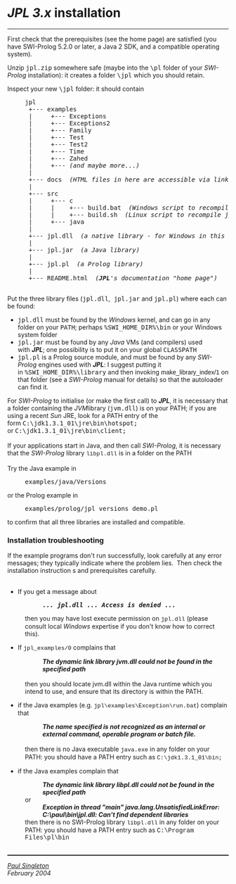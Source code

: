<html>
<head>
  <meta http-equiv="Content-Type"
 content="text/html; charset=iso-8859-1">
  <meta name="Author" content="Paul Singleton">
  <meta name="GENERATOR"
 content="Mozilla/4.74 [en] (WinNT; U) [Netscape]">
</head>
<body>
<h1><span style="font-style: italic;">
JPL 3.x</span> installation</h1>
<hr width="100%">
First check that the prerequisites (see the home page) are satisfied
(you have SWI-Prolog 5.2.0 or later, a Java 2 SDK, and a compatible
operating
system).
<p>Unzip&nbsp;<span style="font-family: monospace;">jpl.zip</span>
somewhere
safe (maybe into the&nbsp;<span style="font-family: monospace;">\pl</span>
folder of your&nbsp;<span style="font-style: italic;">SWI-Prolog</span>
installation): it creates a folder&nbsp;<span
 style="font-family: monospace;">\jpl</span>
which you should retain.
</p>
<p>Inspect your new&nbsp;<span style="font-family: monospace;">\jpl</span>
folder: it should contain
</p>
<pre style="margin-left: 40px;">jpl<br>&nbsp;+--- examples<br>&nbsp;|&nbsp;&nbsp;&nbsp;&nbsp; +--- Exceptions<br>&nbsp;|&nbsp;&nbsp;&nbsp;&nbsp; +--- Exceptions2<br>&nbsp;|&nbsp;&nbsp;&nbsp;&nbsp; +--- Family<br>&nbsp;|&nbsp;&nbsp;&nbsp;&nbsp; +--- Test<br>&nbsp;|&nbsp;&nbsp;&nbsp;&nbsp; +--- Test2<br>&nbsp;|&nbsp;&nbsp;&nbsp;&nbsp; +--- Time<br>&nbsp;|&nbsp;&nbsp;&nbsp;&nbsp; +--- Zahed<br>&nbsp;|&nbsp;&nbsp;&nbsp;&nbsp; +--- <i>(and maybe more...)<br>&nbsp;|<br></i>&nbsp;+--- docs <span
 style="font-style: italic;"> (HTML files in here are accessible via links from the home page)</span><br>&nbsp;|<br>&nbsp;+--- src<br>&nbsp;|&nbsp;&nbsp;&nbsp;&nbsp; +--- c<br>&nbsp;|&nbsp;&nbsp;&nbsp;&nbsp; |    +--- build.bat  <span
 style="font-style: italic;">(Windows script to recompile jpl.c to jpl.dll)</span><br>&nbsp;|&nbsp;&nbsp;&nbsp;&nbsp; |    +--- build.sh  <span
 style="font-style: italic;">(Linux script to recompile jpl.c to libjpl.so)</span><br>&nbsp;|&nbsp;&nbsp;&nbsp;&nbsp; +--- java<br>&nbsp;|<br>&nbsp;+--- jpl.dll&nbsp; <span
 style="font-style: italic;">(a native library - for Windows in this case)</span>
&nbsp;|
&nbsp;+--- jpl.jar&nbsp;<span
 style="font-style: italic;"> (a Java library)</span>
&nbsp;|
&nbsp;+--- jpl.pl&nbsp; <span
 style="font-style: italic;">(a Prolog library)</span>
&nbsp;|
&nbsp;+--- README.html&nbsp; <span
 style="font-style: italic;">(<span style="font-weight: bold; font-style: italic;">JPL</span>'s documentation &quot;home page&quot;)</span>

</pre>
Put the three library files (<span style="font-family: monospace;">jpl.dll</span>,<span
 style="font-family: monospace;"> jpl.jar</span>
and&nbsp;<span style="font-family: monospace;">jpl.pl</span>) where
each
can be found:
<ul>
  <li> <span style="font-family: monospace;">jpl.dll</span> must be
found
by the&nbsp;<span style="font-style: italic;">Windows&nbsp;</span>kernel,
and can go in any folder on your&nbsp;<span
 style="font-family: monospace;">PATH</span>;
perhaps&nbsp;<span style="font-family: monospace;">%SWI_HOME_DIR%\bin</span>
or your Windows system folder<span style="font-family: monospace;"></span></li>
  <li> <span style="font-family: monospace;">jpl.jar</span> must be
found
by any&nbsp;<span style="font-style: italic;">Java&nbsp;</span>VMs
(and compilers) used with&nbsp;<span
 style="font-weight: bold; font-style: italic;">JPL</span>;
one possibility is to put it on your global&nbsp;<span
 style="font-family: monospace;">CLASSPATH</span></li>
  <li> <span style="font-family: monospace;">jpl.pl</span> is a Prolog
source
module, and must be found by any&nbsp;<span style="font-style: italic;">SWI-Prolog</span>
engines used with&nbsp;<span
 style="font-weight: bold; font-style: italic;">JPL</span>:
I suggest putting it in&nbsp;<span style="font-family: monospace;">%SWI_HOME_DIR%\library</span>
and then invoking&nbsp;<span
 style="font-family: helvetica,arial,sans-serif;">make_library_index/1</span>
on that folder (see a<span style="font-style: italic;"> SWI-Prolog</span>
manual for details) so that the autoloader can find it.</li>
</ul>
For&nbsp;<span style="font-style: italic;">SWI-Prolog</span> to
initialise
(or make the first call) to&nbsp;<span
 style="font-weight: bold; font-style: italic;">JPL</span>,
it is necessary that a folder containing the&nbsp;<span
 style="font-style: italic;">JVM</span>library
(<span style="font-family: monospace;">jvm.dll</span>) is on your PATH;
if you are using a recent&nbsp;<span style="font-style: italic;">Sun&nbsp;</span>JRE,
look for a PATH entry of the form&nbsp;<span
 style="font-family: monospace;">C:\jdk1.3.1_01\jre\bin\hotspot;</span>
or&nbsp;<span style="font-family: monospace;">C:\jdk1.3.1_01\jre\bin\client;
<br>
</span><br>
If your applications start in Java, and then call&nbsp;<span
 style="font-style: italic;">SWI-Prolog</span>,
it is necessary that the&nbsp;<span style="font-style: italic;">SWI-Prolog</span>
library&nbsp;<span style="font-family: courier new,courier,monospace;"><font
 size="-1">libpl.dll</font></span>
is in a folder on the PATH<br>
&nbsp;<br>
Try the Java example in
<pre style="margin-left: 40px;">examples/java/Versions</pre>
or the Prolog example in
<pre style="margin-left: 40px;">examples/prolog/jpl_versions_demo.pl<br></pre>
to confirm that all three libraries are installed and compatible.<br>
<h3>Installation troubleshooting</h3>
If the example programs don't run successfully, look carefully at any
error
messages; they typically indicate where the problem lies.&nbsp; Then
check
the installation instruction s and prerequisites carefully.
<br>
&nbsp;
<ul>
  <li>If you get a message about</li>
</ul>
<pre style="margin-left: 80px; font-weight: bold; font-style: italic;">... jpl.dll ... Access is denied ...</pre>
<div style="margin-left: 40px;">then you may have lost execute
permission
on&nbsp;<span style="font-family: courier new,courier,monospace;"><font
 size="-1">jpl.dll</font></span>
(please consult local&nbsp;<span style="font-style: italic;">Windows&nbsp;</span>expertise
if you don't know how to correct this).</div>
<ul>
  <li>If&nbsp;<span style="font-family: courier new,courier,monospace;"><font
 size="-1">jpl_examples/0</font></span>
complains that</li>
</ul>
<div style="margin-left: 80px;"><span
 style="font-weight: bold; font-style: italic;">The
dynamic link library jvm.dll could not be found in the specified path</span>
<br>
&nbsp;</div>
<div style="margin-left: 40px;">then you should locate jvm.dll within
the
Java runtime which you intend to use, and ensure that its directory is
within the PATH.</div>
<ul>
  <li>if the Java examples (e.g.&nbsp;<span
 style="font-family: courier new,courier,monospace;"><font size="-1">jpl\examples\Exception\run.bat</font></span>)
complain that</li>
</ul>
<div style="margin-left: 80px;"><span style="font-weight: bold;"><span
 style="font-style: italic;">The
name specified is not recognized as an internal or external command,
operable
program or batch file.</span>
<br>
</span></div>
<div style="margin-left: 40px;">&nbsp;
<br>
then there is no Java executable&nbsp;<span
 style="font-family: courier new,courier,monospace;"><font size="-1">java.exe</font></span>
in any folder on your PATH: you should have a PATH entry such as&nbsp;<span
 style="font-family: courier new,courier,monospace;"><font size="-1">C:\jdk1.3.1_01\bin;</font></span></div>
<ul>
  <li>if the Java examples complain that</li>
</ul>
<div style="margin-left: 80px;"><span
 style="font-weight: bold; font-style: italic;">The
dynamic link library libpl.dll could not be found in the specified path</span></div>
<div style="margin-left: 40px;">or</div>
<div style="margin-left: 80px;"><span
 style="font-weight: bold; font-style: italic;">Exception
in thread "main" java.lang.UnsatisfiedLinkError: C:\paul\bin\jpl.dll:
Can't
find dependent libraries
<br>
</span></div>
<div style="margin-left: 40px;">then there is no SWI-Prolog
library&nbsp;<span style="font-family: courier new,courier,monospace;"><font
 size="-1">libpl.dll</font></span>
in any folder on your PATH: you should have a PATH entry such as&nbsp;<span
 style="font-family: courier new,courier,monospace;">C:\Program
Files\pl\bin</span><br>
</div>
<br>
<hr style="width: 100%; height: 2px;">
<address><a href="mailto:paul.singleton@bcs.org.uk">Paul Singleton</a></address>
<address>
February 2004</address>
<br>
&nbsp;
</body>
</html>
